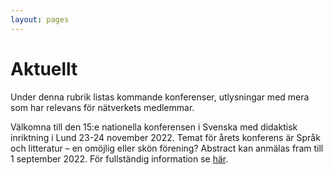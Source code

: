```yaml
---
layout: pages
---
```


# Aktuellt

Under denna rubrik listas kommande konferenser, utlysningar med mera som har relevans för nätverkets medlemmar.

Välkomna till den 15:e nationella konferensen i Svenska med didaktisk inriktning i Lund 23-24 november 2022. Temat för årets konferens är Språk och litteratur – en omöjlig eller skön förening? Abstract kan anmälas fram till 1 september 2022. För fullständig information se [här](https://sv-se.invajo.com/event/smdikonferens/smdikonferens).

